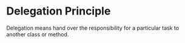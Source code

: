 # Delegation Principle

Delegation means hand over the responsibility for a particular task to another class or method.